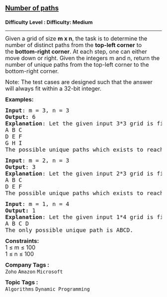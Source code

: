 <h2><a href="https://www.geeksforgeeks.org/problems/number-of-paths0926/1">Number of paths</a></h2><h3>Difficulty Level : Difficulty: Medium</h3><hr><div class="problems_problem_content__Xm_eO"><p><span style="font-size: 18px;">Given a grid of size&nbsp;<strong>m x n</strong>, the task is to determine the number of distinct paths from the&nbsp;<strong>top-left corner</strong>&nbsp;to the&nbsp;<strong>bottom-right corner</strong>. At each step, one can either move down or right.&nbsp;</span><span style="font-size: 18px;">Given the integers m and n, return the number of unique paths from the top-left corner to the bottom-right corner.</span></p>
<p><span style="font-size: 18px;">Note: The test cases are designed such that the answer will always fit within a 32-bit integer.</span></p>
<p><span style="font-size: 18px;"><strong>Examples:</strong></span></p>
<pre><span style="font-size: 18px;"><strong>Input</strong>: m = 3, n = 3
<strong>Output:</strong>&nbsp;6
<strong>Explanation</strong>: Let the given input 3*3 grid is filled as such:
A B C
D E F
G H I
The possible unique paths which exists to reach 'I' from 'A' following above conditions are as follows: ABCFI, ABEHI, ADGHI, ADEFI, ADEHI, ABEFI.</span></pre>
<pre><span style="font-size: 18px;"><strong>Input</strong>: m = 2, n = 3
<strong>Output</strong>: 3
<strong>Explanation</strong>: Let the given input 2*3 grid is filled as such:
A B C
D E F
The possible unique paths which exists to reach 'F' from 'A' following above conditions are as follows: ABCF, ADEF and ABEF.
</span></pre>
<pre><span style="font-size: 18px;"><strong>Input</strong>: m = 1, n = 4
<strong>Output:</strong> 1
<strong>Explanation</strong>: Let the given input 1*4 grid is filled as such:<br>A B C D <br>The only possible unique path is ABCD.</span></pre>
<p><span style="font-size: 18px;"><strong>Constraints:</strong></span><br><span style="font-size: 18px;">1 ≤ m ≤ 100<br>1 ≤ n ≤&nbsp;100</span></p></div><p><span style=font-size:18px><strong>Company Tags : </strong><br><code>Zoho</code>&nbsp;<code>Amazon</code>&nbsp;<code>Microsoft</code>&nbsp;<br><p><span style=font-size:18px><strong>Topic Tags : </strong><br><code>Algorithms</code>&nbsp;<code>Dynamic Programming</code>&nbsp;